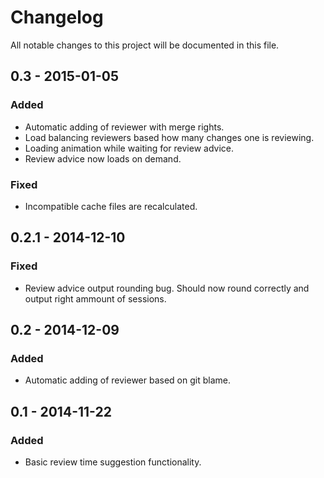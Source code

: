 # Changelog
All notable changes to this project will be documented in this file.

## 0.3 - 2015-01-05
### Added
- Automatic adding of reviewer with merge rights.
- Load balancing reviewers based how many changes one is reviewing.
- Loading animation while waiting for review advice.
- Review advice now loads on demand.

### Fixed
- Incompatible cache files are recalculated.

## 0.2.1 - 2014-12-10
### Fixed
- Review advice output rounding bug. Should now round correctly and output right ammount of sessions.

## 0.2 - 2014-12-09
### Added
- Automatic adding of reviewer based on git blame.

## 0.1 - 2014-11-22
### Added
- Basic review time suggestion functionality.
